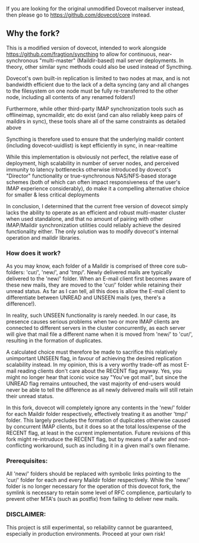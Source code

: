 If you are looking for the original unmodified Dovecot mailserver instead, then please go to https://github.com/dovecot/core instead.

## Why the fork?

This is a modified version of dovecot, intended to work alongside https://github.com/fragtion/syncthing to allow for continuous, near-synchronous "multi-master" (Maildir-based) mail server deployments. In theory, other similar sync methods could also be used instead of Syncthing.

Dovecot's own built-in replication is limited to two nodes at max, and is not bandwidth efficient due to the lack of a delta syncing (any and all changes to the filesystem on one node must be fully re-transferred to the other node, including all contents of any renamed folders!)

Furthermore, while other third-party IMAP synchronization tools such as offlineimap, syncmaildir, etc do exist (and can also reliably keep pairs of maildirs in sync), these tools share all of the same constraints as detailed above

Syncthing is therefore used to ensure that the underlying maildir content (including dovecot-uuidlist) is kept efficiently in sync, in near-realtime

While this implementation is obviously not perfect, the relative ease of deployment, high scalability in number of server nodes, and perceived immunity to latency bottlenecks otherwise introduced by dovecot's "Director" functionality or true-synchronous NAS/NFS-based storage schemes (both of which can often impact responsiveness of the user's IMAP experience considerably), do make it a compelling alternative choice for smaller & less critical deployments

In conclusion, I determined that the current free version of dovecot simply lacks the ability to operate as an efficient and robust multi-master cluster when used standalone, and that no amount of pairing with other IMAP/Maildir synchronization utilities could reliably achieve the desired functionality either. The only solution was to modify dovecot's internal operation and maildir libraries.

### How does it work?

As you may know, each folder of a Maildir is comprised of three core sub-folders: 'cur/', 'new/', and 'tmp/'. Newly delivered mails are typically delivered to the 'new/' folder. When an E-mail client first becomes aware of these new mails, they are moved to the 'cur/' folder while retaining their unread status. As far as I can tell, all this does is allow the E-mail client to differentiate between UNREAD and UNSEEN mails (yes, there's a difference!).

In reality, such UNSEEN functionality is rarely needed. In our case, its presence causes serious problems when two or more IMAP clients are connected to different servers in the cluster concurrently, as each server will give that mail file a different name when it is moved from 'new/' to 'cur/', resulting in the formation of duplicates.

A calculated choice must therefore be made to sacrifice this relatively unimportant UNSEEN flag, in favour of achieving the desired replication scalability instead. In my opinion, this is a very worthy trade-off as most E-mail reading clients don't care about the RECENT flag anyway. Yes, you might no longer hear that iconic voice say "You've got mail", but since the UNREAD flag remains untouched, the vast majority of end-users would never be able to tell the difference as all newly delivered mails will still retain their unread status.

In this fork, dovecot will completely ignore any contents in the 'new/' folder for each Maildir folder respectively, effectively treating it as another 'tmp/' folder. This largely precludes the formation of duplicates otherwise caused by concurrent IMAP clients, but it does so at the total loss/expense of the RECENT flag, at least in the current implementation. Future revisions of this fork might re-intruduce the RECENT flag, but by means of a safer and non-conflicting workaround, such as including it in a given mail's own filename.

### Prerequisites:

All 'new/' folders should be replaced with symbolic links pointing to the 'cur/' folder for each and every Maildir folder respectively. While the 'new/' folder is no longer necessary for the operation of this dovecot fork, the symlink is necessary to retain some level of RFC complience, particularly to prevent other MTA's (such as postfix) from failing to deliver new mails.

### DISCLAIMER:

This project is still experimental, so reliability cannot be guaranteed, especially in production environments. Proceed at your own risk!
